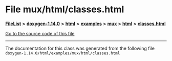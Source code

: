 

# File mux/html/classes.html



[**FileList**](files.md) **>** [**doxygen-1.14.0**](dir_9d5bad020669189c90cda983471be5d0.md) **>** [**html**](dir_05d1fd8a7cdd04f638f8b23196de02e2.md) **>** [**examples**](dir_aa52e73a32d193037813a53dcfe817b6.md) **>** [**mux**](dir_4326963d12fa1d64c0e99b1caca435ed.md) **>** [**html**](dir_ad367ac560c23093b005e99df2c54428.md) **>** [**classes.html**](mux_2html_2classes_8html.md)

[Go to the source code of this file](mux_2html_2classes_8html_source.md)





































































------------------------------
The documentation for this class was generated from the following file `doxygen-1.14.0/html/examples/mux/html/classes.html`

